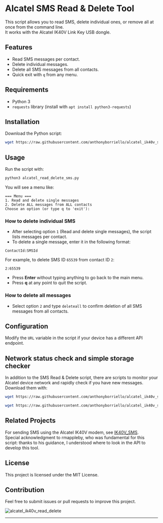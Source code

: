 # Alcatel SMS Read & Delete Tool
This script allows you to read SMS, delete individual ones, or remove all at once from the command line.  
It works with the Alcatel IK40V Link Key USB dongle.

## Features
- Read SMS messages per contact.
- Delete individual messages.
- Delete all SMS messages from all contacts.
- Quick exit with `q` from any menu.

## Requirements
- Python 3
- `requests` library (install with `apt install python3-requests`)

## Installation
Download the Python script:
```sh
wget https://raw.githubusercontent.com/anthonyborriello/alcatel_ik40v_script/main/alcatel_read_delete_sms.py
```

## Usage
Run the script with:
```sh
python3 alcatel_read_delete_sms.py
```

You will see a menu like:

```
=== Menu ===
1. Read and delete single messages
2. Delete ALL messages from ALL contacts
Choose an option (or type q to 'exit'):
```

### How to delete individual SMS
- After selecting option `1` (Read and delete single messages), the script lists messages per contact.  
- To delete a single message, enter it in the following format:  
```
ContactId:SMSId
```
For example, to delete SMS ID `65539` from contact ID `2`:
```
2:65539
```
- Press **Enter** without typing anything to go back to the main menu.  
- Press **q** at any point to quit the script.

### How to delete all messages
- Select option `2` and type `deleteall` to confirm deletion of all SMS messages from all contacts.

## Configuration
Modify the `URL` variable in the script if your device has a different API endpoint.

## Network status check and simple storage checker
In addition to the SMS Read & Delete script, there are scripts to monitor your Alcatel device network and rapidly check if you have new messages.  
Download them with:
```sh
wget https://raw.githubusercontent.com/anthonyborriello/alcatel_ik40v_script/main/alcatel_network_check.py
```
```sh
wget https://raw.githubusercontent.com/anthonyborriello/alcatel_ik40v_script/main/alcatel_sms_checker.py
```

## Related Projects
For sending SMS using the Alcatel IK40V modem, see [IK40V_SMS](https://github.com/rmappleby/IK40V_SMS).  
Special acknowledgment to rmappleby, who was fundamental for this script: thanks to his guidance, I understood where to look in the API to develop this tool.

## License
This project is licensed under the MIT License.

## Contribution
Feel free to submit issues or pull requests to improve this project.

![alcatel_ik40v_read_delete](https://github.com/user-attachments/assets/4480953c-98f9-4ab0-ac68-20acdb83591e)

---


